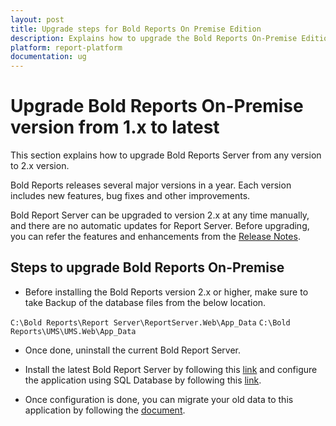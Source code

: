 ```yaml
---
layout: post
title: Upgrade steps for Bold Reports On Premise Edition
description: Explains how to upgrade the Bold Reports On-Premise Edition version from 1.x to the latest versions.
platform: report-platform
documentation: ug
---
```


# Upgrade Bold Reports On-Premise version from 1.x to latest

This section explains how to upgrade Bold Reports Server from any version to 2.x version.

Bold Reports releases several major versions in a year. Each version includes new features, bug fixes and other improvements.

Bold Report Server can be upgraded to version 2.x at any time manually, and there are no automatic updates for Report Server. Before upgrading, you can refer the features and enhancements from the [Release Notes](https://www.boldreports.com/release-history/2-2#2-2-28).

## Steps to upgrade Bold Reports On-Premise

* Before installing the Bold Reports version 2.x or higher, make sure to take Backup of the database files from the below location.

`C:\Bold Reports\Report Server\ReportServer.Web\App_Data`
`C:\Bold Reports\UMS\UMS.Web\App_Data`

* Once done, uninstall the current Bold Report Server.

* Install the latest Bold Report Server by following this [link](/on-premise/installation-and-deployment/on-premises/installation-and-deployment/) and configure the application using SQL Database by following this [link](/on-premise/application-startup/).

* Once configuration is done, you can migrate your old data to this application by following the [document](/on-premise/installation-and-deployment/on-premises/upgrade-from-classic-platform/data-migration/).